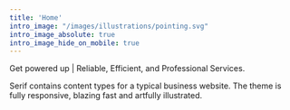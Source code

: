 ```yaml
---
title: 'Home'
intro_image: "/images/illustrations/pointing.svg"
intro_image_absolute: true
intro_image_hide_on_mobile: true
---
```


Get powered up | Reliable, Efficient, and Professional Services.

Serif contains content types for a typical business website. The theme is fully responsive, blazing fast and artfully illustrated.
